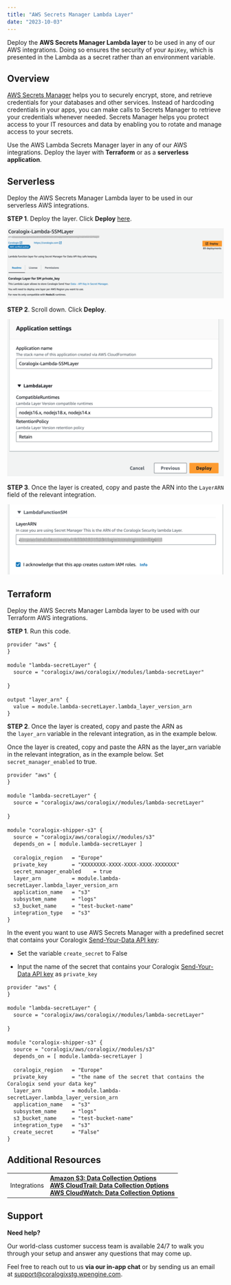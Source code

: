 ```yaml
---
title: "AWS Secrets Manager Lambda Layer"
date: "2023-10-03"
---
```


Deploy the **AWS Secrets Manager Lambda layer** to be used in any of our AWS integrations. Doing so ensures the security of your `ApiKey`, which is presented in the Lambda as a secret rather than an environment variable.

## Overview

[AWS Secrets Manager](https://docs.aws.amazon.com/secretsmanager/) helps you to securely encrypt, store, and retrieve credentials for your databases and other services. Instead of hardcoding credentials in your apps, you can make calls to Secrets Manager to retrieve your credentials whenever needed. Secrets Manager helps you protect access to your IT resources and data by enabling you to rotate and manage access to your secrets.

Use the AWS Lambda Secrets Manager layer in any of our AWS integrations. Deploy the layer with **Terraform** or as a **serverless application**.

## Serverless

Deploy the AWS Secrets Manager Lambda layer to be used in our serverless AWS integrations.

**STEP 1**. Deploy the layer. Click **Deploy** [here](https://serverlessrepo.aws.amazon.com/applications/eu-central-1/597078901540/Coralogix-Lambda-SSMLayer).

![](images/1-1-1024x330.png)

**STEP 2**. Scroll down. Click **Deploy**.

![AWS Secrets Manager Lambda Layer](images/2-1-1024x742.png)

**STEP 3**. Once the layer is created, copy and paste the ARN into the `LayerARN` field of the relevant integration.

![AWS Secrets Manager Lambda Layer](images/3-1-1024x332.png)

## Terraform

Deploy the AWS Secrets Manager Lambda layer to be used with our Terraform AWS integrations.

**STEP 1**. Run this code.

```
provider "aws" {
}

module "lambda-secretLayer" {
  source = "coralogix/aws/coralogix//modules/lambda-secretLayer"

}

output "layer_arn" {
  value = module.lambda-secretLayer.lambda_layer_version_arn
}

```

**STEP 2**. Once the layer is created, copy and paste the ARN as the `layer_arn` variable in the relevant integration, as in the example below.

Once the layer is created, copy and paste the ARN as the layer\_arn variable in the relevant integration, as in the example below. Set `secret_manager_enabled` to true.

```
provider "aws" {
}

module "lambda-secretLayer" {
  source = "coralogix/aws/coralogix//modules/lambda-secretLayer"

}

module "coralogix-shipper-s3" {
  source = "coralogix/aws/coralogix//modules/s3"
  depends_on = [ module.lambda-secretLayer ]

  coralogix_region   = "Europe"
  private_key        = "XXXXXXXX-XXXX-XXXX-XXXX-XXXXXXX"
  secret_manager_enabled    = true 
  layer_arn          = module.lambda-secretLayer.lambda_layer_version_arn
  application_name   = "s3"
  subsystem_name     = "logs"
  s3_bucket_name     = "test-bucket-name"
  integration_type   = "s3"
}

```

In the event you want to use AWS Secrets Manager with a predefined secret that contains your Coralogix [Send-Your-Data API key](https://coralogixstg.wpengine.com/docs/send-your-data-api-key/):

- Set the variable `create_secret` to False

- Input the name of the secret that contains your Coralogix [Send-Your-Data API key](https://coralogixstg.wpengine.com/docs/send-your-data-api-key/) as `private_key`

```
provider "aws" {
}

module "lambda-secretLayer" {
  source = "coralogix/aws/coralogix//modules/lambda-secretLayer"

}

module "coralogix-shipper-s3" {
  source = "coralogix/aws/coralogix//modules/s3"
  depends_on = [ module.lambda-secretLayer ]

  coralogix_region   = "Europe"
  private_key        = "the name of the secret that contains the Coralogix send your data key"
  layer_arn          = module.lambda-secretLayer.lambda_layer_version_arn
  application_name   = "s3"
  subsystem_name     = "logs"
  s3_bucket_name     = "test-bucket-name"
  integration_type   = "s3"
  create_secret      = "False"
}

```

## Additional Resources

<table><tbody><tr><td>Integrations</td><td><strong><a href="https://coralogixstg.wpengine.com/docs/amazon-s3-data-collection-options/">Amazon S3: Data Collection Options</a></strong><br><strong><a href="https://coralogixstg.wpengine.com/docs/aws-cloudtrail-data-collection-options/">AWS CloudTrail: Data Collection Options</a></strong><br><strong><a href="https://coralogixstg.wpengine.com/docs/aws-cloudwatch-integration-options/">AWS CloudWatch: Data Collection Options</a></strong></td></tr></tbody></table>

## Support

**Need help?**

Our world-class customer success team is available 24/7 to walk you through your setup and answer any questions that may come up.

Feel free to reach out to us **via our in-app chat** or by sending us an email at [support@coralogixstg.wpengine.com](mailto:support@coralogixstg.wpengine.com).
